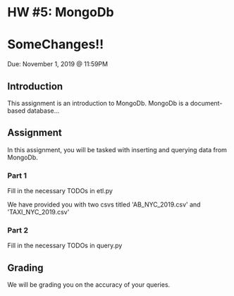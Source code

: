 # HW #5: MongoDb


# SomeChanges!!


Due: November 1, 2019 @ 11:59PM

<h2>Introduction</h2>
This assignment is an introduction to MongoDb. MongoDb is a document-based database... 

<h2>Assignment</h2>
In this assignment, you will be tasked with inserting and querying data from MongoDb. 

<h3>Part 1</h3>
Fill in the necessary TODOs in etl.py

We have provided you with two csvs titled 'AB_NYC_2019.csv' and 'TAXI_NYC_2019.csv'

<h3>Part 2</h3>
Fill in the necessary TODOs in query.py

<h2>Grading</h2>

We will be grading you on the accuracy of your queries.


